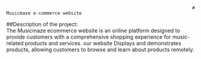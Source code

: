                                                                          # Musicmaze e-commerce website
##Description of the project:                                                                                                                                                                                             
The Musicmaze ecommerce website is an online platform designed to provide customers with a comprehensive shopping experience for music-related products and services.
our website Displays and demonstrates products, allowing customers to browse and learn about products remotely.
